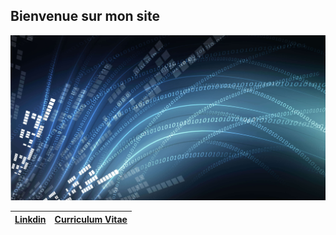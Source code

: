 ## Bienvenue sur mon site

![GitHub Logo](/osi-datenstrom-t.jpg)

 [Linkdin](https://www.linkedin.com/in/olivier-fransois-0a65361a9/)|  [Curriculum Vitae](/cv2020.pdf)  
------------ | -------------    



 
